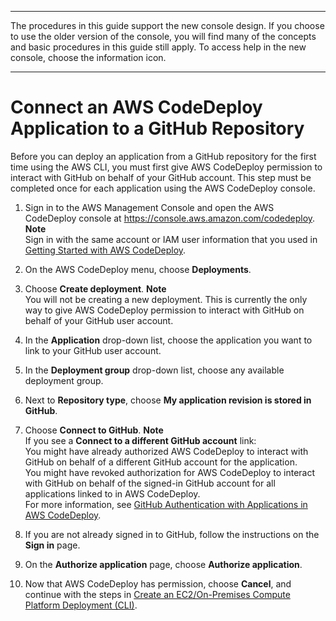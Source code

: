 --------

 The procedures in this guide support the new console design\. If you choose to use the older version of the console, you will find many of the concepts and basic procedures in this guide still apply\. To access help in the new console, choose the information icon\. 

--------

# Connect an AWS CodeDeploy Application to a GitHub Repository<a name="deployments-create-cli-github"></a>

Before you can deploy an application from a GitHub repository for the first time using the AWS CLI, you must first give AWS CodeDeploy permission to interact with GitHub on behalf of your GitHub account\. This step must be completed once for each application using the AWS CodeDeploy console\.

1. Sign in to the AWS Management Console and open the AWS CodeDeploy console at [https://console\.aws\.amazon\.com/codedeploy](https://console.aws.amazon.com/codedeploy)\.
**Note**  
Sign in with the same account or IAM user information that you used in [Getting Started with AWS CodeDeploy](getting-started-codedeploy.md)\.

1. On the AWS CodeDeploy menu, choose **Deployments**\.

1. Choose **Create deployment**\.
**Note**  
You will not be creating a new deployment\. This is currently the only way to give AWS CodeDeploy permission to interact with GitHub on behalf of your GitHub user account\.

1. In the **Application** drop\-down list, choose the application you want to link to your GitHub user account\.

1. In the **Deployment group** drop\-down list, choose any available deployment group\.

1. Next to **Repository type**, choose **My application revision is stored in GitHub**\.

1. Choose **Connect to GitHub**\.
**Note**  
If you see a **Connect to a different GitHub account** link:  
You might have already authorized AWS CodeDeploy to interact with GitHub on behalf of a different GitHub account for the application\.  
You might have revoked authorization for AWS CodeDeploy to interact with GitHub on behalf of the signed\-in GitHub account for all applications linked to in AWS CodeDeploy\.  
For more information, see [GitHub Authentication with Applications in AWS CodeDeploy](integrations-partners-github.md#behaviors-authentication)\.

1. If you are not already signed in to GitHub, follow the instructions on the **Sign in** page\.

1. On the **Authorize application** page, choose **Authorize application**\. 

1. Now that AWS CodeDeploy has permission, choose **Cancel**, and continue with the steps in [Create an EC2/On\-Premises Compute Platform Deployment \(CLI\)](deployments-create-cli.md)\.